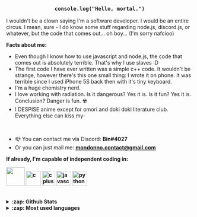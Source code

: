 <link rel="stylesheet" href="https://raw.githubusercontent.com/Mondonno/Mondonno/master/mondonno-readme.css">

<h3 align="center"><code>console.log("Hello, mortal.")</code></h3>
<p align="left">I wouldn't be a clown saying I'm a software developer. I would be an entire circus. I mean, sure - I do know some stuff regarding node.js, discord.js, or whatever, but the code that comes out... oh boy... (I'm sorry nafcioo)</p>

**Facts about me:**
<ul>
  <li> Even though I know how to use javascript and node.js, the code that comes out is absolutely terrible. That's why I use slaves :D</li> 
  <li> The first code I have ever written was a simple c++ code. It wouldn't be strange, however there's this one small thing: I wrote it on phone. It was terrible since I used iPhone 5S back then with it's tiny keyboard.</li>
  <li> I'm a huge chemistry nerd. </li>
  <li> I love working with radiation. Is it dangerous? Yes it is. Is it fun? Yes it is. Conclusion? Danger is fun. ☢️ </li>
  <li> I DESPISE anime except for omori and doki doki literature club. Everything else can kiss my-</li>
</ul><br>

<ul>
  <li> 📪 You can contact me via Discord: <b>Bin#4027</b></li>
<li> Or you can just mail me: <a href="mailto:kubagil14@gmail.com"><b>mondonno.contact@gmail.com<b></a> </li>
  </ul>
  
  <p algin="center">
  If already, I'm capable of independent coding in:
  <br>

  <p id="langs">
  <img width="50" height="50" src="https://cdn.worldvectorlogo.com/logos/c--4.svg">
  <img src="https://logodix.com/logo/640491.png" alt="c" width="40" height="40"/> <img src="https://upload.wikimedia.org/wikipedia/commons/thumb/1/18/ISO_C%2B%2B_Logo.svg/1200px-ISO_C%2B%2B_Logo.svg.png" alt="cplusplus" width="35" height="40"/>
  <img src="https://upload.wikimedia.org/wikipedia/commons/thumb/9/99/Unofficial_JavaScript_logo_2.svg/1200px-Unofficial_JavaScript_logo_2.svg.png" alt="javascript" width="40" height="40"/>
  <img src="https://seeklogo.com/images/P/python-logo-A32636CAA3-seeklogo.com.png" alt="python" width="40" height="40"/>

  </p>
</p>
  
  <br>
  <details>
  <summary>:zap: Github <b>Stats</b></summary>
  <br>
  <img align="center" src="https://github-readme-stats.vercel.app/api?username=Bin-doot&&show_icons=true&title_color=222222&icon_color=03A87C&text_color=333333&bg_color=ffffff">
  <p><i> Not including Private Repositories</i> </p>
</details>

<details>
  <summary>:zap: <b>Most</b> used <b>languages</b></summary>
  <br>
  <img align="center" src="https://github-readme-stats.vercel.app/api/top-langs/?username=Bin-doot&layout=compact&bg_color=ffffff&text_color=333333&title_color=222222">
</details>
